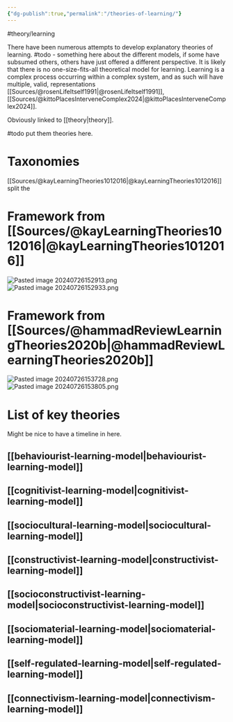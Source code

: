 ```yaml
---
{"dg-publish":true,"permalink":"/theories-of-learning/"}
---
```


#theory/learning 

There have been numerous attempts to develop explanatory theories of learning. #todo - something here about the different models, if some have subsumed others, others have just offered a different perspective. 
It is likely that there is no one-size-fits-all theoretical model for learning. Learning is a complex process occurring within a complex system, and as such will have multiple, valid, representations [[Sources/@rosenLifeItself1991\|@rosenLifeItself1991]], [[Sources/@kittoPlacesInterveneComplex2024\|@kittoPlacesInterveneComplex2024]]. 

Obviously linked to [[theory\|theory]]. 

#todo put them theories here. 

# Taxonomies

[[Sources/@kayLearningTheories1012016\|@kayLearningTheories1012016]] split the 

# Framework from [[Sources/@kayLearningTheories1012016\|@kayLearningTheories1012016]] 

![Pasted image 20240726152913.png](/img/user/Images/Pasted%20image%2020240726152913.png)
![Pasted image 20240726152933.png](/img/user/Images/Pasted%20image%2020240726152933.png)


# Framework from [[Sources/@hammadReviewLearningTheories2020b\|@hammadReviewLearningTheories2020b]]

![Pasted image 20240726153728.png](/img/user/Images/Pasted%20image%2020240726153728.png)
![Pasted image 20240726153805.png](/img/user/Images/Pasted%20image%2020240726153805.png)

# List of key theories

Might be nice to have a timeline in here.

## [[behaviourist-learning-model\|behaviourist-learning-model]]

## [[cognitivist-learning-model\|cognitivist-learning-model]]

## [[sociocultural-learning-model\|sociocultural-learning-model]]

## [[constructivist-learning-model\|constructivist-learning-model]]

## [[socioconstructivist-learning-model\|socioconstructivist-learning-model]]

## [[sociomaterial-learning-model\|sociomaterial-learning-model]]

## [[self-regulated-learning-model\|self-regulated-learning-model]]

## [[connectivism-learning-model\|connectivism-learning-model]]

